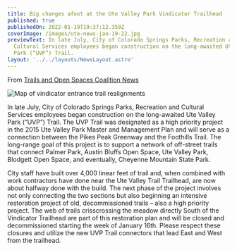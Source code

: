 ```yaml
---
title: Big changes afoot at the Ute Valley Park Vindicator Trailhead
published: true
publishedOn: 2022-01-19T19:37:12.359Z
coverImage: /images/ute-news-jan-19-22.jpg
previewText: In late July, City of Colorado Springs Parks, Recreation and
  Cultural Services employees began construction on the long-awaited Ute Valley
  Park (“UVP”) Trail.
layout: '../../layouts/NewsLayout.astro'
---
```


From [Trails and Open Spaces Coalition News](https://www.trailsandopenspaces.org/2022/01/19/news-wednesday-january-19-2022/)

![Map of vindicator entrance trail realignments](/images/uvp-trail-realignments.jpg)

In late July, City of Colorado Springs Parks, Recreation and Cultural Services employees began construction on the long-awaited Ute Valley Park (“UVP”) Trail. The UVP Trail was designated as a high priority project in the 2015 Ute Valley Park Master and Management Plan and will serve as a connection between the Pikes Peak Greenway and the Foothills Trail. The long-range goal of this project is to support a network of off-street trails that connect Palmer Park, Austin Bluffs Open Space, Ute Valley Park, Blodgett Open Space, and eventually, Cheyenne Mountain State Park.

City staff have built over 4,000 linear feet of trail and, when combined with work contractors have done near the Ute Valley Trail Trailhead, are now about halfway done with the build. The next phase of the project involves not only connecting the two sections but also beginning an intensive restoration project of old, decommissioned trails – also a high priority project. The web of trails crisscrossing the meadow directly South of the Vindicator Trailhead are part of this restoration plan and will be closed and decommissioned starting the week of January 16th. Please respect these closures and utilize the new UVP Trail connectors that lead East and West from the trailhead.
